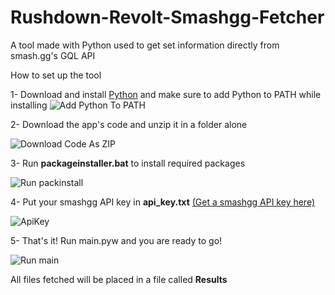 # Rushdown-Revolt-Smashgg-Fetcher
A tool made with Python used to get set information directly from smash.gg's GQL API

How to set up the tool

  1- Download and install [Python](https://python.org) and make sure to add Python to PATH while installing
  ![Add Python To PATH](https://media.discordapp.net/attachments/804753013410496552/967508156764799037/Pythontopath.png)
  
  2- Download the app's code and unzip it in a folder alone
  
  ![Download Code As ZIP](https://cdn.discordapp.com/attachments/804753013410496552/967508635062268004/unknown.png)
  
  3- Run **packageinstaller.bat** to install required packages
  
  ![Run packinstall](https://cdn.discordapp.com/attachments/804753013410496552/967510130654597150/unknown.png)
  
  4- Put your smashgg API key in **api_key.txt** [(Get a smashgg API key here)](https://smash.gg/admin/profile/developer)
  
  ![ApiKey](https://cdn.discordapp.com/attachments/804753013410496552/967510732386213928/unknown.png)
  
  5- That's it! Run main.pyw and you are ready to go!
  
  ![Run main](https://cdn.discordapp.com/attachments/804753013410496552/967510565704585326/unknown.png)
  
All files fetched will be placed in a file called **Results**
